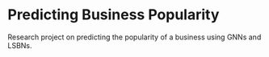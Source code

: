 # Predicting Business Popularity
Research project on predicting the popularity of a business using GNNs and LSBNs.
